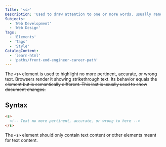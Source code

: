 ```yaml
---
Title: '<s>'
Description: 'Used to draw attention to one or more words, usually rendered in strikethrough text.'
Subjects:
  - 'Web Development'
  - 'Web Design'
Tags:
  - 'Elements'
  - 'Tags'
  - 'Style'
CatalogContent:
  - 'learn-html'
  - 'paths/front-end-engineer-career-path'
---
```


The **`<s>`** element is used to highlight no more pertinent, accurate, or wrong text. Browsers render it showing strikethrough text. Its behavior equals the <del> element but is semantically different. This last is usually used to show document changes.

## Syntax

```html
<s>
  <!-- Text no more pertinent, accurate, or wrong to here -->
</s>
```

The **`<s>`** element should only contain text content or other elements meant for text content.